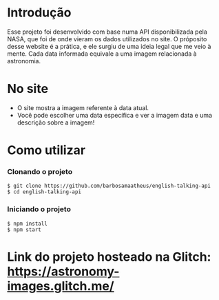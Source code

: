 # Introdução
Esse projeto foi desenvolvido com base numa API disponibilizada pela NASA, que foi de onde vieram os dados utilizados no site.
O próposito desse website é a prática, e ele surgiu de uma ideia legal que me veio à mente. Cada data informada equivale a uma imagem relacionada à astronomia.

# No site
- O site mostra a imagem referente à data atual.
- Você pode escolher uma data específica e ver a imagem data e uma descrição sobre a imagem!

# Como utilizar
### Clonando o projeto
```
$ git clone https://github.com/barbosamaatheus/english-talking-api
$ cd english-talking-api
```
### Iniciando o projeto
```
$ npm install
$ npm start
```

# Link do projeto hosteado na Glitch: https://astronomy-images.glitch.me/
